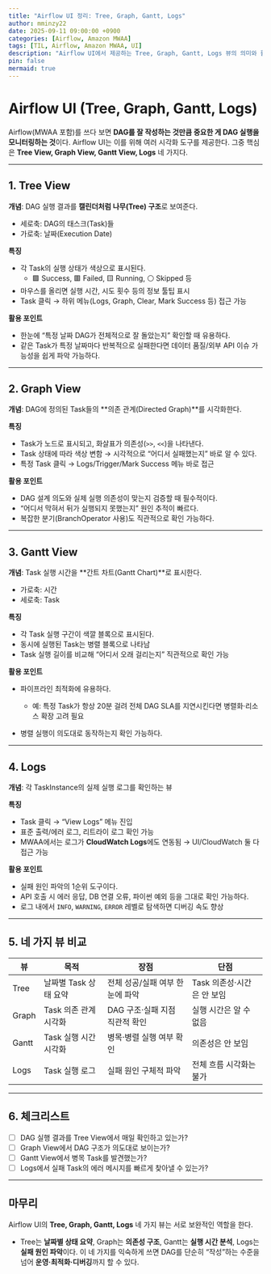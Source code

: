```yaml
---
title: "Airflow UI 정리: Tree, Graph, Gantt, Logs"
author: mminzy22
date: 2025-09-11 09:00:00 +0900
categories: [Airflow, Amazon MWAA]
tags: [TIL, Airflow, Amazon MWAA, UI]
description: "Airflow UI에서 제공하는 Tree, Graph, Gantt, Logs 뷰의 의미와 활용법을 정리. DAG 실행 상태를 모니터링하고 디버깅하는 데 필수적인 기능을 분석."
pin: false
mermaid: true
---
```



# Airflow UI (Tree, Graph, Gantt, Logs)

Airflow(MWAA 포함)를 쓰다 보면 **DAG를 잘 작성하는 것만큼 중요한 게 DAG 실행을 모니터링하는 것**이다.
Airflow UI는 이를 위해 여러 시각화 도구를 제공한다. 그중 핵심은 **Tree View, Graph View, Gantt View, Logs** 네 가지다.

---

## 1. Tree View

**개념**: DAG 실행 결과를 **캘린더처럼 나무(Tree) 구조**로 보여준다.

* 세로축: DAG의 태스크(Task)들
* 가로축: 날짜(Execution Date)

**특징**

* 각 Task의 실행 상태가 색상으로 표시된다.
  * 🟩 Success, 🟥 Failed, 🟨 Running, ⚪ Skipped 등
* 마우스를 올리면 실행 시간, 시도 횟수 등의 정보 툴팁 표시
* Task 클릭 → 하위 메뉴(Logs, Graph, Clear, Mark Success 등) 접근 가능

**활용 포인트**

* 한눈에 “특정 날짜 DAG가 전체적으로 잘 돌았는지” 확인할 때 유용하다.
* 같은 Task가 특정 날짜마다 반복적으로 실패한다면 데이터 품질/외부 API 이슈 가능성을 쉽게 파악 가능하다.

---

## 2. Graph View

**개념**: DAG에 정의된 Task들의 **의존 관계(Directed Graph)**를 시각화한다.

**특징**

* Task가 노드로 표시되고, 화살표가 의존성(`>>`, `<<`)을 나타낸다.
* Task 상태에 따라 색상 변함 → 시각적으로 “어디서 실패했는지” 바로 알 수 있다.
* 특정 Task 클릭 → Logs/Trigger/Mark Success 메뉴 바로 접근

**활용 포인트**

* DAG 설계 의도와 실제 실행 의존성이 맞는지 검증할 때 필수적이다.
* “어디서 막혀서 뒤가 실행되지 못했는지” 원인 추적이 빠르다.
* 복잡한 분기(BranchOperator 사용)도 직관적으로 확인 가능하다.

---

## 3. Gantt View

**개념**: Task 실행 시간을 **간트 차트(Gantt Chart)**로 표시한다.

* 가로축: 시간
* 세로축: Task

**특징**

* 각 Task 실행 구간이 색깔 블록으로 표시된다.
* 동시에 실행된 Task는 병렬 블록으로 나타남
* Task 실행 길이를 비교해 “어디서 오래 걸리는지” 직관적으로 확인 가능

**활용 포인트**

* 파이프라인 최적화에 유용하다.

  * 예: 특정 Task가 항상 20분 걸려 전체 DAG SLA를 지연시킨다면 병렬화·리소스 확장 고려 필요
* 병렬 실행이 의도대로 동작하는지 확인 가능하다.

---

## 4. Logs

**개념**: 각 TaskInstance의 실제 실행 로그를 확인하는 뷰

**특징**

* Task 클릭 → “View Logs” 메뉴 진입
* 표준 출력/에러 로그, 리트라이 로그 확인 가능
* MWAA에서는 로그가 **CloudWatch Logs**에도 연동됨 → UI/CloudWatch 둘 다 접근 가능

**활용 포인트**

* 실패 원인 파악의 1순위 도구이다.
* API 호출 시 에러 응답, DB 연결 오류, 파이썬 예외 등을 그대로 확인 가능하다.
* 로그 내에서 `INFO`, `WARNING`, `ERROR` 레벨로 탐색하면 디버깅 속도 향상

---

## 5. 네 가지 뷰 비교

| 뷰     | 목적             | 장점                  | 단점                |
| ----- | -------------- | ------------------- | ----------------- |
| Tree  | 날짜별 Task 상태 요약 | 전체 성공/실패 여부 한눈에 파악  | Task 의존성·시간은 안 보임 |
| Graph | Task 의존 관계 시각화 | DAG 구조·실패 지점 직관적 확인 | 실행 시간은 알 수 없음     |
| Gantt | Task 실행 시간 시각화 | 병목·병렬 실행 여부 확인      | 의존성은 안 보임         |
| Logs  | Task 실행 로그     | 실패 원인 구체적 파악        | 전체 흐름 시각화는 불가     |

---

## 6. 체크리스트

* [ ] DAG 실행 결과를 Tree View에서 매일 확인하고 있는가?
* [ ] Graph View에서 DAG 구조가 의도대로 보이는가?
* [ ] Gantt View에서 병목 Task를 발견했는가?
* [ ] Logs에서 실패 Task의 에러 메시지를 빠르게 찾아낼 수 있는가?

---

## 마무리

Airflow UI의 **Tree, Graph, Gantt, Logs** 네 가지 뷰는 서로 보완적인 역할을 한다.

* Tree는 **날짜별 상태 요약**, Graph는 **의존성 구조**, Gantt는 **실행 시간 분석**, Logs는 **실패 원인 파악**이다.
  이 네 가지를 익숙하게 쓰면 DAG를 단순히 “작성”하는 수준을 넘어 **운영·최적화·디버깅**까지 할 수 있다.
